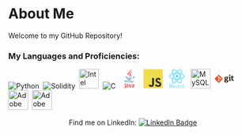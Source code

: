 <h1>About Me</h1>
<p>
Welcome to my GitHub Repository!
</p>

<p align="center">
</p>

<h3>My Languages and Proficiencies:</h3>

<p>
<img src="https://upload.wikimedia.org/wikipedia/commons/thumb/c/c3/Python-logo-notext.svg/115px-Python-logo-notext.svg.png?20220821155029" title="Python" alt="Python" width="40" height="40"/>&nbsp;
<img src="https://www.logo.wine/a/logo/Solidity/Solidity-Logo.wine.svg" title="Solidity" alt="Solidity" width="40" height="40"/>&nbsp;
<img src="https://miro.medium.com/max/720/0*0XnmF8Bpqd4RVaOW.webp" title="Intel x86 Assembly Code" **alt="Intel x86 Assembly Code" width="40" height="40"/>&nbsp;
<img src="https://upload.wikimedia.org/wikipedia/commons/1/19/C_Logo.png?20201023095457" title="C" alt="C" width="40" height="40"/>&nbsp;
<img src="https://github.com/devicons/devicon/blob/master/icons/java/java-original-wordmark.svg" title="Java" alt="Java" width="40" height="40"/>&nbsp;
<img src="https://github.com/devicons/devicon/blob/master/icons/javascript/javascript-original.svg" title="JavaScript" alt="JavaScript" width="40" height="40"/>&nbsp;
<img src="https://github.com/devicons/devicon/blob/master/icons/react/react-original-wordmark.svg" title="React" alt="React" width="40" height="40"/>&nbsp;
<img src="https://cdn.freebiesupply.com/logos/large/2x/mysql-5-logo-svg-vector.svg" title="MySQL" **alt="MySQL" width="40" height="40"/>&nbsp;
<img src="https://github.com/devicons/devicon/blob/master/icons/git/git-original-wordmark.svg" title="Git" **alt="Git" width="40" height="40"/>&nbsp;
<img src="https://upload.wikimedia.org/wikipedia/commons/thumb/f/fb/Adobe_Illustrator_CC_icon.svg/512px-Adobe_Illustrator_CC_icon.svg.png?20220814183839" title="Adobe Illustrator" **alt="Adobe Illustrator" width="40" height="40"/>&nbsp;
<img src="https://upload.wikimedia.org/wikipedia/commons/thumb/a/af/Adobe_Photoshop_CC_icon.svg/120px-Adobe_Photoshop_CC_icon.svg.png" title="Adobe Photoshop" **alt="Adobe Photoshop" width="40" height="40"/>&nbsp;
</p>

<p align="center">
<label>Find me on LinkedIn: </label>
<a href="https://www.linkedin.com/in/carter-stonesifer-5757b91b9/"><img src="https://img.shields.io/badge/LinkedIn-blue?style=for-the-badge&logo=linkedin&logoColor=white" alt="LinkedIn Badge"></a>
</p>
